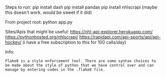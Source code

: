 Steps to run:
    pip install dash
    pip install pandas
    pip install nhlscrapi (maybe this doesn't work. would be sweet if it did)

From project root:
    python app.py

Sites/Apis that might be useful:
    https://nhl-api-explorer.herokuapp.com/
    https://pythonhosted.org/nhlscrapi/
    https://rapidapi.com/api-sports/api/api-hockey/ (i have a free subscription to this for 100 calls/day)

Info:

    Flake8 is a style enforcement tool. There are some syntax choices to be made about the style of python that we have control over and can manage by entering codes in the .flake8 file.
